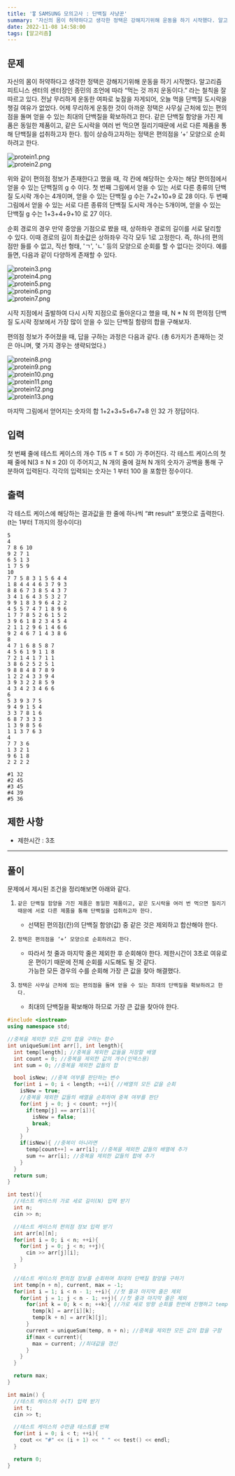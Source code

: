 ```yaml
---
title: '🎖 SAMSUNG 모의고사 : 단백질 사냥꾼'
summary: '자신의 몸이 허약하다고 생각한 정택은 강해지기위해 운동을 하기 시작했다. 알고리즘 피트니스 센터의 센터장인 종민의 조언에 따라 “먹는 것 까지 운동이다.” 라는 철칙을 잘 따르고 있다. 전날 무리하게 운동한 여파로 늦잠을 자게되어, 오늘 먹을 단백질 도시락을 챙길 여유가 없었다. 어제 무리하게 운동한 것이 아까운 정택은 사무실 근처에 있는 편의점을 돌며 얻을 수 있는 최대의 단백질을 확보하려고 한다. 같은 단백질 함양을 가진 제품은 동일한 제품이고, 같은 도시락을 여러 번 먹으면 질리기때문에 서로 다른 제품을 통해 단백질을 섭취하고자 한다. 힘이 상승하고자하는 정택은 편의점을 ‘+’ 모양으로 순회하려고 한다.'
date: 2022-11-08 14:58:00
tags: [알고리즘]
---
```


## 문제

자신의 몸이 허약하다고 생각한 정택은 강해지기위해 운동을 하기 시작했다. 알고리즘 피트니스 센터의 센터장인 종민의 조언에 따라 “먹는 것 까지 운동이다.” 라는 철칙을 잘 따르고 있다. 전날 무리하게 운동한 여파로 늦잠을 자게되어, 오늘 먹을 단백질 도시락을 챙길 여유가 없었다. 어제 무리하게 운동한 것이 아까운 정택은 사무실 근처에 있는 편의점을 돌며 얻을 수 있는 최대의 단백질을 확보하려고 한다. 같은 단백질 함양을 가진 제품은 동일한 제품이고, 같은 도시락을 여러 번 먹으면 질리기때문에 서로 다른 제품을 통해 단백질을 섭취하고자 한다. 힘이 상승하고자하는 정택은 편의점을 ‘+’ 모양으로 순회하려고 한다.

![protein1.png](/img/samsung-codetest/protein/01.jpg)  
![protein2.png](/img/samsung-codetest/protein/02.jpg)

위와 같이 편의점 정보가 존재한다고 했을 때, 각 칸에 해당하는 숫자는 해당 편의점에서 얻을 수 있는 단백질의 g 수 이다. 첫 번째 그림에서 얻을 수 있는 서로 다른 종류의 단백질 도시락 개수는 4개이며, 얻을 수 있는 단백질 g 수는 7+2+10+9 로 28 이다. 두 번째 그림에서 얻을 수 있는 서로 다른 종류의 단백질 도시락 개수는 5개이며, 얻을 수 있는 단백질 g 수는 1+3+4+9+10 로 27 이다.

순회 경로의 경우 만약 중앙을 기점으로 봤을 때, 상하좌우 경로의 길이를 서로 달리할 수 있다. 이때 경로의 길이 최솟값은 상하좌우 각각 모두 1로 고정한다. 즉, 하나의 편의점만 들를 수 없고, 직선 형태, 'ㄱ', 'ㄴ' 등의 모양으로 순회를 할 수 없다는 것이다. 예를 들면, 다음과 같이 다양하게 존재할 수 있다.

![protein3.png](/img/samsung-codetest/protein/03.jpg)  
![protein4.png](/img/samsung-codetest/protein/04.jpg)  
![protein5.png](/img/samsung-codetest/protein/05.jpg)  
![protein6.png](/img/samsung-codetest/protein/06.jpg)  
![protein7.png](/img/samsung-codetest/protein/07.jpg)

시작 지점에서 출발하여 다시 시작 지점으로 돌아온다고 했을 때, N \* N 의 편의점 단백질 도시락 정보에서 가장 많이 얻을 수 있는 단백질 함량의 합을 구해보자.

편의점 정보가 주어졌을 때, 답을 구하는 과정은 다음과 같다. (총 6가지가 존재하는 것은 아니며, 몇 가지 경우는 생략되었다.)

![protein8.png](/img/samsung-codetest/protein/08.jpg)  
![protein9.png](/img/samsung-codetest/protein/09.jpg)  
![protein10.png](/img/samsung-codetest/protein/10.jpg)  
![protein11.png](/img/samsung-codetest/protein/11.jpg)  
![protein12.png](/img/samsung-codetest/protein/12.jpg)  
![protein13.png](/img/samsung-codetest/protein/13.jpg)

마지막 그림에서 얻어지는 숫자의 합 1+2+3+5+6+7+8 인 32 가 정답이다.

## 입력

첫 번째 줄에 테스트 케이스의 개수 T(5 ≤ T ≤ 50) 가 주어진다. 각 테스트 케이스의 첫째 줄에 N(3 ≤ N ≤ 20) 이 주어지고, N 개의 줄에 걸쳐 N 개의 숫자가 공백을 통해 구분하여 입력된다.
각각의 입력되는 숫자는 1 부터 100 을 포함한 정수이다.

## 출력

각 테스트 케이스에 해당하는 결과값을 한 줄에 하나씩 “#t result” 포맷으로 출력한다. (t는 1부터 T까지의 정수이다)

```예제_입력
5
4
7 8 6 10
9 2 7 1
6 5 1 3
1 7 5 9
10
7 7 5 8 3 1 5 6 4 4
1 8 4 4 4 6 3 7 9 3
8 8 6 7 3 8 5 4 3 7
3 4 1 6 4 3 5 3 2 7
9 9 1 8 3 9 6 4 2 2
4 5 5 7 4 7 1 8 9 6
1 7 7 8 5 2 6 1 5 2
3 9 6 1 8 2 3 4 5 4
2 1 1 2 9 6 1 4 6 6
9 2 4 6 7 1 4 3 8 6
8
4 7 1 6 8 5 8 7
4 5 6 1 9 1 1 8
7 2 1 4 1 7 1 1
3 8 6 2 5 2 5 1
9 8 8 4 8 7 8 9
1 2 2 4 3 3 9 4
3 9 3 2 2 8 5 9
4 3 4 2 3 4 6 6
6
5 3 9 3 7 5
9 4 9 1 5 4
3 3 7 8 1 6
6 8 7 3 3 3
1 3 9 8 5 6
1 1 3 7 6 3
4
7 7 3 6
1 3 2 1
9 6 1 8
2 2 2 2
```

```예제_출력
#1 32
#2 45
#3 45
#4 39
#5 36
```

## 제한 사항

- 제한시간 : 3초

---

## 풀이

문제에서 제시된 조건을 정리해보면 아래와 같다.

1. `같은 단백질 함양을 가진 제품은 동일한 제품이고, 같은 도시락을 여러 번 먹으면 질리기때문에 서로 다른 제품을 통해 단백질을 섭취하고자 한다.`

   - 선택된 편의점(칸)의 단백질 함양(값) 중 같은 것은 제외하고 합산해야 한다.

2. `정택은 편의점을 ‘+’ 모양으로 순회하려고 한다.`

   - 따라서 첫 줄과 마지막 줄은 제외한 후 순회해야 한다.
     제한시간이 3초로 여유로운 편이기 때문에 전체 순회를 시도해도 될 것 같다.  
     가능한 모든 경우의 수를 순회해 가장 큰 값을 찾아 해결했다.

3. `정택은 사무실 근처에 있는 편의점을 돌며 얻을 수 있는 최대의 단백질을 확보하려고 한다.`
   - 최대의 단백질을 확보해야 하므로 가장 큰 값을 찾아야 한다.

```cpp
#include <iostream>
using namespace std;

//중복을 제외한 모든 값의 합을 구하는 함수
int uniqueSum(int arr[], int length){
  int temp[length]; //중복을 제외한 값들을 저장할 배열
  int count = 0; //중복을 제외한 값의 개수(인덱스용)
  int sum = 0; //중복을 제외한 값들의 합

  bool isNew; //중복 여부를 판단하는 변수
  for(int i = 0; i < length; ++i){ //배열의 모든 값을 순회
    isNew = true;
    //중복을 제외한 값들의 배열을 순회하며 중복 여부를 판단
    for(int j = 0; j < count; ++j){
      if(temp[j] == arr[i]){
        isNew = false;
        break;
      }
    }
    if(isNew){ //중복이 아니라면
      temp[count++] = arr[i]; //중복을 제외한 값들의 배열에 추가
      sum += arr[i]; //중복을 제외한 값들의 합에 추가
    }
  }
  return sum;
}

int test(){
  //테스트 케이스의 가로 세로 길이(N) 입력 받기
  int n;
  cin >> n;

  //테스트 케이스의 편의점 정보 입력 받기
  int arr[n][n];
  for(int i = 0; i < n; ++i){
    for(int j = 0; j < n; ++j){
      cin >> arr[j][i];
    }
  }

  //테스트 케이스의 편의점 정보를 순회하며 최대의 단백질 함양을 구하기
  int temp[n + n], current, max = -1;
  for(int i = 1; i < n - 1; ++i){ //첫 줄과 마지막 줄은 제외
    for(int j = 1; j < n - 1; ++j){ //첫 줄과 마지막 줄은 제외
      for(int k = 0; k < n; ++k){ //가로 세로 방향 순회를 한번에 진행하고 temp 변수에 입력
        temp[k] = arr[i][k];
        temp[k + n] = arr[k][j];
      }
      current = uniqueSum(temp, n + n); //중복을 제외한 모든 값의 합을 구함
      if(max < current){
        max = current; //최대값을 갱신
      }
    }
  }

  return max;
}

int main() {
  //테스트 케이스의 수(T) 입력 받기
  int t;
  cin >> t;

  //테스트 케이스의 수만큼 테스트를 반복
  for(int i = 0; i < t; ++i){
    cout << "#" << (i + 1) << " " << test() << endl;
  }

  return 0;
}
```
